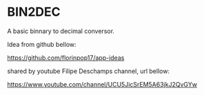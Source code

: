 # BIN2DEC
A basic binnary to decimal conversor.

Idea from github bellow:

https://github.com/florinpop17/app-ideas

shared by youtube Filipe Deschamps channel, url bellow:

https://www.youtube.com/channel/UCU5JicSrEM5A63jkJ2QvGYw
